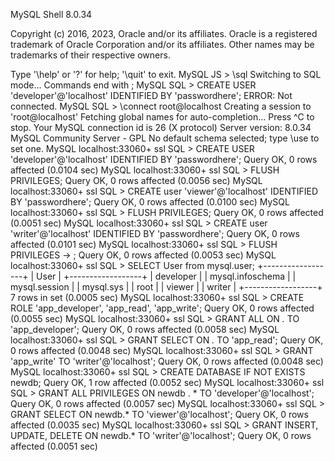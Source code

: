 MySQL Shell 8.0.34

Copyright (c) 2016, 2023, Oracle and/or its affiliates.
Oracle is a registered trademark of Oracle Corporation and/or its affiliates.
Other names may be trademarks of their respective owners.

Type '\help' or '\?' for help; '\quit' to exit.
 MySQL  JS > \sql
Switching to SQL mode... Commands end with ;
 MySQL  SQL > CREATE USER 'developer'@'localhost' IDENTIFIED BY 'passwordhere';
ERROR: Not connected.
 MySQL  SQL > \connect root@localhost
Creating a session to 'root@localhost'
Fetching global names for auto-completion... Press ^C to stop.
Your MySQL connection id is 26 (X protocol)
Server version: 8.0.34 MySQL Community Server - GPL
No default schema selected; type \use <schema> to set one.
 MySQL  localhost:33060+ ssl  SQL > CREATE USER 'developer'@'localhost' IDENTIFIED BY 'passwordhere';
Query OK, 0 rows affected (0.0104 sec)
 MySQL  localhost:33060+ ssl  SQL > FLUSH PRIVILEGES;
Query OK, 0 rows affected (0.0056 sec)
 MySQL  localhost:33060+ ssl  SQL > CREATE user 'viewer'@'localhost' IDENTIFIED BY 'passwordhere';
Query OK, 0 rows affected (0.0100 sec)
 MySQL  localhost:33060+ ssl  SQL > FLUSH PRIVILEGES;
Query OK, 0 rows affected (0.0051 sec)
 MySQL  localhost:33060+ ssl  SQL > CREATE user 'writer'@'localhost' IDENTIFIED BY 'passwordhere';
Query OK, 0 rows affected (0.0101 sec)
 MySQL  localhost:33060+ ssl  SQL > FLUSH PRIVILEGES
                                 -> ;
Query OK, 0 rows affected (0.0053 sec)
 MySQL  localhost:33060+ ssl  SQL > SELECT User from mysql.user;
+------------------+
| User             |
+------------------+
| developer        |
| mysql.infoschema |
| mysql.session    |
| mysql.sys        |
| root             |
| viewer           |
| writer           |
+------------------+
7 rows in set (0.0005 sec)
 MySQL  localhost:33060+ ssl  SQL > CREATE ROLE 'app_developer', 'app_read', 'app_write';
Query OK, 0 rows affected (0.0055 sec)
 MySQL  localhost:33060+ ssl  SQL > GRANT ALL ON *.* TO 'app_developer';
Query OK, 0 rows affected (0.0058 sec)
 MySQL  localhost:33060+ ssl  SQL > GRANT SELECT ON *.* TO 'app_read';
Query OK, 0 rows affected (0.0048 sec)
 MySQL  localhost:33060+ ssl  SQL > GRANT 'app_write' TO 'writer'@'localhost';
Query OK, 0 rows affected (0.0048 sec)
 MySQL  localhost:33060+ ssl  SQL > CREATE DATABASE IF NOT EXISTS newdb;
Query OK, 1 row affected (0.0052 sec)
 MySQL  localhost:33060+ ssl  SQL > GRANT ALL PRIVILEGES ON newdb . * TO 'developer'@'localhost';
Query OK, 0 rows affected (0.0057 sec)
 MySQL  localhost:33060+ ssl  SQL > GRANT SELECT ON newdb.* TO 'viewer'@'localhost';
Query OK, 0 rows affected (0.0035 sec)
 MySQL  localhost:33060+ ssl  SQL > GRANT INSERT, UPDATE, DELETE ON newdb.* TO 'writer'@'localhost';
Query OK, 0 rows affected (0.0051 sec)
